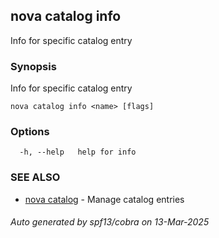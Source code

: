 ## nova catalog info

Info for specific catalog entry

### Synopsis

Info for specific catalog entry

```
nova catalog info <name> [flags]
```

### Options

```
  -h, --help   help for info
```

### SEE ALSO

* [nova catalog](nova_catalog.md)	 - Manage catalog entries

###### Auto generated by spf13/cobra on 13-Mar-2025
